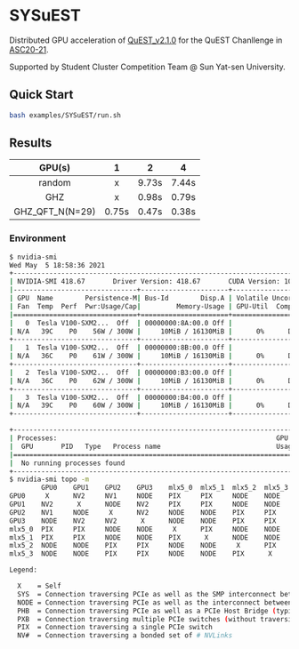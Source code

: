 # SYSuEST

Distributed GPU acceleration of [QuEST_v2.1.0](https://github.com/QuEST-Kit/QuEST/releases/tag/2.1.0) for the QuEST Chanllenge in [ASC20-21](http://www.asc-events.net/ASC20-21/Preliminary.php).

Supported by Student Cluster Competition Team @ Sun Yat-sen University.

## Quick Start

```bash
bash examples/SYSuEST/run.sh
```

## Results

|     GPU(s)      |   1   |   2   |   4   |
| :-------------: | :---: | :---: | :---: |
|     random      |   x   | 9.73s | 7.44s |
|       GHZ       |   x   | 0.98s | 0.79s |
| GHZ_QFT_N(N=29) | 0.75s | 0.47s | 0.38s |

### Environment

```bash
$ nvidia-smi
Wed May  5 18:58:36 2021
+-----------------------------------------------------------------------------+
| NVIDIA-SMI 418.67       Driver Version: 418.67       CUDA Version: 10.1     |
|-------------------------------+----------------------+----------------------+
| GPU  Name        Persistence-M| Bus-Id        Disp.A | Volatile Uncorr. ECC |
| Fan  Temp  Perf  Pwr:Usage/Cap|         Memory-Usage | GPU-Util  Compute M. |
|===============================+======================+======================|
|   0  Tesla V100-SXM2...  Off  | 00000000:8A:00.0 Off |                    0 |
| N/A   39C    P0    56W / 300W |     10MiB / 16130MiB |      0%      Default |
+-------------------------------+----------------------+----------------------+
|   1  Tesla V100-SXM2...  Off  | 00000000:8B:00.0 Off |                    0 |
| N/A   36C    P0    61W / 300W |     10MiB / 16130MiB |      0%      Default |
+-------------------------------+----------------------+----------------------+
|   2  Tesla V100-SXM2...  Off  | 00000000:B3:00.0 Off |                    0 |
| N/A   36C    P0    62W / 300W |     10MiB / 16130MiB |      0%      Default |
+-------------------------------+----------------------+----------------------+
|   3  Tesla V100-SXM2...  Off  | 00000000:B4:00.0 Off |                    0 |
| N/A   39C    P0    60W / 300W |     10MiB / 16130MiB |      0%      Default |
+-------------------------------+----------------------+----------------------+

+-----------------------------------------------------------------------------+
| Processes:                                                       GPU Memory |
|  GPU       PID   Type   Process name                             Usage      |
|=============================================================================|
|  No running processes found                                                 |
+-----------------------------------------------------------------------------+
$ nvidia-smi topo -m
        GPU0    GPU1    GPU2    GPU3    mlx5_0  mlx5_1  mlx5_2  mlx5_3  CPU Affinity
GPU0     X      NV2     NV1     NODE    PIX     PIX     NODE    NODE    14-27
GPU1    NV2      X      NODE    NV2     PIX     PIX     NODE    NODE    14-27
GPU2    NV1     NODE     X      NV2     NODE    NODE    PIX     PIX     14-27
GPU3    NODE    NV2     NV2      X      NODE    NODE    PIX     PIX     14-27
mlx5_0  PIX     PIX     NODE    NODE     X      PIX     NODE    NODE
mlx5_1  PIX     PIX     NODE    NODE    PIX      X      NODE    NODE
mlx5_2  NODE    NODE    PIX     PIX     NODE    NODE     X      PIX
mlx5_3  NODE    NODE    PIX     PIX     NODE    NODE    PIX      X

Legend:

  X    = Self
  SYS  = Connection traversing PCIe as well as the SMP interconnect between NUMA nodes (e.g., QPI/UPI)
  NODE = Connection traversing PCIe as well as the interconnect between PCIe Host Bridges within a NUMA node
  PHB  = Connection traversing PCIe as well as a PCIe Host Bridge (typically the CPU)
  PXB  = Connection traversing multiple PCIe switches (without traversing the PCIe Host Bridge)
  PIX  = Connection traversing a single PCIe switch
  NV#  = Connection traversing a bonded set of # NVLinks
```
